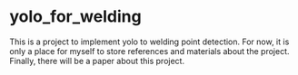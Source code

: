 # yolo_for_welding
This is a project to implement yolo to welding point detection.
For now, it is only a place for myself to store references and materials about the project. Finally, there will be a paper about this project.
